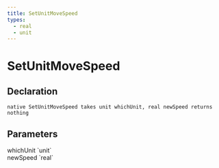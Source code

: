 ```yaml
---
title: SetUnitMoveSpeed
types:
  - real
  - unit
---
```


# SetUnitMoveSpeed

## Declaration

```
native SetUnitMoveSpeed takes unit whichUnit, real newSpeed returns nothing
```

## Parameters
<dl>
  <dt>whichUnit `unit`</dt>
  <dd></dd>

  <dt>newSpeed `real`</dt>
  <dd></dd>
</dl>